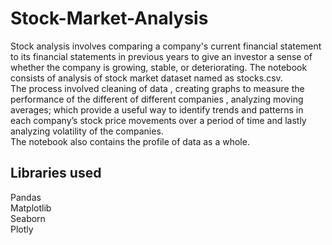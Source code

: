 # Stock-Market-Analysis
Stock analysis involves comparing a company's current financial statement to its financial statements in previous years to give an investor a sense of whether the company is growing, stable, or deteriorating. The notebook consists of analysis of stock market dataset named as stocks.csv.<br />
The process involved cleaning of data  , creating graphs to measure the performance of the different of different companies , analyzing moving averages; which provide a useful way to identify trends and patterns in each company’s stock price movements over a period of time and lastly analyzing volatility of the companies.<br />
The notebook also contains the profile of data as a whole.

## Libraries used
Pandas<br />
Matplotlib<br />
Seaborn<br />
Plotly<br />
